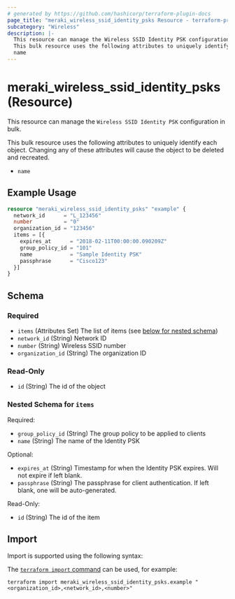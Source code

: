 ```yaml
---
# generated by https://github.com/hashicorp/terraform-plugin-docs
page_title: "meraki_wireless_ssid_identity_psks Resource - terraform-provider-meraki"
subcategory: "Wireless"
description: |-
  This resource can manage the Wireless SSID Identity PSK configuration in bulk.
  This bulk resource uses the following attributes to uniquely identify each object. Changing any of these attributes will cause the object to be deleted and recreated.
  name
---
```


# meraki_wireless_ssid_identity_psks (Resource)

This resource can manage the `Wireless SSID Identity PSK` configuration in bulk.

This bulk resource uses the following attributes to uniquely identify each object. Changing any of these attributes will cause the object to be deleted and recreated.

- `name`

## Example Usage

```terraform
resource "meraki_wireless_ssid_identity_psks" "example" {
  network_id      = "L_123456"
  number          = "0"
  organization_id = "123456"
  items = [{
    expires_at      = "2018-02-11T00:00:00.090209Z"
    group_policy_id = "101"
    name            = "Sample Identity PSK"
    passphrase      = "Cisco123"
  }]
}
```

<!-- schema generated by tfplugindocs -->
## Schema

### Required

- `items` (Attributes Set) The list of items (see [below for nested schema](#nestedatt--items))
- `network_id` (String) Network ID
- `number` (String) Wireless SSID number
- `organization_id` (String) The organization ID

### Read-Only

- `id` (String) The id of the object

<a id="nestedatt--items"></a>
### Nested Schema for `items`

Required:

- `group_policy_id` (String) The group policy to be applied to clients
- `name` (String) The name of the Identity PSK

Optional:

- `expires_at` (String) Timestamp for when the Identity PSK expires. Will not expire if left blank.
- `passphrase` (String) The passphrase for client authentication. If left blank, one will be auto-generated.

Read-Only:

- `id` (String) The id of the item

## Import

Import is supported using the following syntax:

The [`terraform import` command](https://developer.hashicorp.com/terraform/cli/commands/import) can be used, for example:

```shell
terraform import meraki_wireless_ssid_identity_psks.example "<organization_id>,<network_id>,<number>"
```

